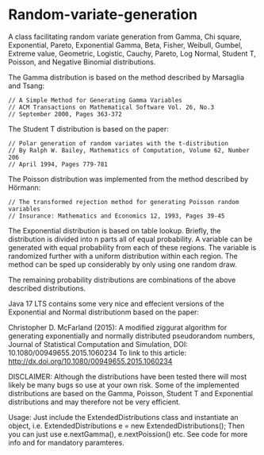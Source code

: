 # Random-variate-generation

A class facilitating random variate generation from Gamma, Chi square, Exponential, Pareto, Exponential Gamma, Beta, Fisher, Weibull, Gumbel, Extreme value, Geometric, Logistic, Cauchy, Pareto, Log Normal, Student T, Poisson, and Negative Binomial distributions.

The Gamma distribution is based on the method described by Marsaglia and Tsang:

    // A Simple Method for Generating Gamma Variables
    // ACM Transactions on Mathematical Software Vol. 26, No.3
    // September 2000, Pages 363-372

The Student T distribution is based on the paper:

    // Polar generation of random variates with the t-distribution
    // By Ralph W. Bailey, Mathematics of Computation, Volume 62, Number 206
    // April 1994, Pages 779-781
    
The Poisson distribution was implemented from the method described by Hörmann:

    // The transformed rejection method for generating Poisson random variables
    // Insurance: Mathematics and Economics 12, 1993, Pages 39-45
    
The Exponential distribution is based on table lookup. Briefly, the distribution is divided into n parts
all of equal probability. A variable can be generated with equal probability from each of these regions.
The variable is randomized further with a uniform distribution within each region.
The method can be sped up considerably by only using one random draw.

The remaining probability distributions are combinations of the above described distributions.

Java 17 LTS contains some very nice and effecient versions of the Exponential and Normal distributionm based on the paper:

  Christopher D. McFarland (2015): A modified ziggurat algorithm for generating exponentially and normally distributed
  pseudorandom numbers, Journal of Statistical Computation and Simulation, DOI: 10.1080/00949655.2015.1060234
  To link to this article: http://dx.doi.org/10.1080/00949655.2015.1060234

DISCLAIMER: Although the distributions have been tested there will most likely be many bugs so use at your own risk.
            Some of the implemented distributions are based on the Gamma, Poisson, Student T and Exponential distributions
            and may therefore not be very efficient.
            
Usage:  Just include the ExtendedDistributions class and instantiate an object, i.e. ExtendedDistributions e = new ExtendedDistributions();
        Then you can just use e.nextGamma(), e.nextPoission() etc. See code for more info and for mandatory paramteres.
